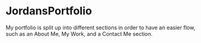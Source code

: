 # JordansPortfolio
My portfolio is split up into different sections in order to have an easier flow, such as an About Me, My Work, and a Contact Me section.
<br>
